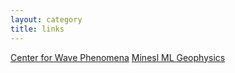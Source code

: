 ```yaml
---
layout: category
title: links
---
```


[Center for Wave Phenomena](https://cwp.mines.edu)
[Minesl ML Geophysics](https://mlgeophysics.github.io/community/)
